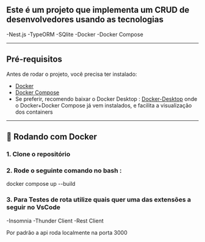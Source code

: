 ## Este é um projeto que implementa um CRUD  de desenvolvedores usando as tecnologias 
-Nest.js
-TypeORM
-SQlite
-Docker
-Docker Compose 


---

## Pré-requisitos

Antes de rodar o projeto, você precisa ter instalado:

- [Docker](https://www.docker.com/)
- [Docker Compose](https://docs.docker.com/compose/)
- Se preferir, recomendo baixar o Docker Desktop : [Docker-Desktop](https://docs.docker.com/desktop/) onde o Docker+Docker Compose já vem instalados, e facilita a visualização dos containers

---

## 🐳 Rodando com Docker

### 1. Clone o repositório
### 2. Rode o seguinte comando no bash : 
  docker compose up --build

### 3. Para Testes de rota utilize quais quer uma das extensões a seguir no VsCode
-Insomnia
-Thunder Client
-Rest Client

Por padrão a api roda localmente na porta 3000


